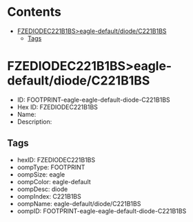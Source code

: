 



Contents
========

* [FZEDIODEC221B1BS>eagle-default/diode/C221B1BS](#fzediodec221b1bseagle-defaultdiodec221b1bs)
	* [Tags](#tags)

# FZEDIODEC221B1BS>eagle-default/diode/C221B1BS

- ID: FOOTPRINT-eagle-eagle-default-diode-C221B1BS
- Hex ID: FZEDIODEC221B1BS
- Name: 
- Description: 

## Tags

- hexID: FZEDIODEC221B1BS
- oompType: FOOTPRINT
- oompSize: eagle
- oompColor: eagle-default
- oompDesc: diode
- oompIndex: C221B1BS
- oompName: eagle-default/diode/C221B1BS
- oompID: FOOTPRINT-eagle-eagle-default-diode-C221B1BS
